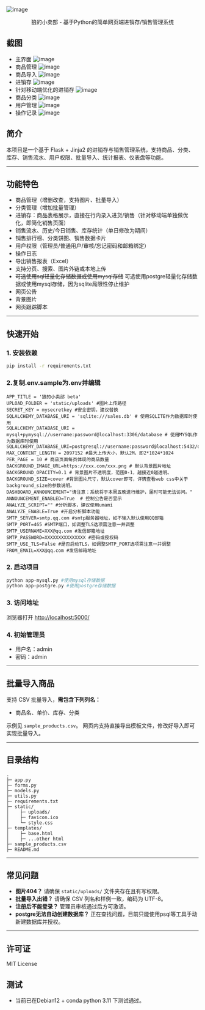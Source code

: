 ![image](https://github.com/tamakyi/simple-sales-system/blob/main/screenshot/wolf_sales.webp)
<p align="center"> 狼的小卖部 - 基于Python的简单网页端进销存/销售管理系统</p>

## 截图
 - 主界面
![image](https://github.com/tamakyi/simple-sales-system/blob/main/screenshot/dashboard.png)
 - 商品管理
![image](https://github.com/tamakyi/simple-sales-system/blob/main/screenshot/products.png)
 - 商品导入
![image](https://github.com/tamakyi/simple-sales-system/blob/main/screenshot/products-import.png)
 - 进销存
![image](https://github.com/tamakyi/simple-sales-system/blob/main/screenshot/sales.png)
 - 针对移动端优化的进销存
![image](https://github.com/tamakyi/simple-sales-system/blob/main/screenshot/sales-simple.png)
 - 商品分类
![image](https://github.com/tamakyi/simple-sales-system/blob/main/screenshot/categories.png)
 - 用户管理
![image](https://github.com/tamakyi/simple-sales-system/blob/main/screenshot/users.png)
 - 操作记录
![image](https://github.com/tamakyi/simple-sales-system/blob/main/screenshot/logs.png)



## 简介

本项目是一个基于 Flask + Jinja2 的进销存与销售管理系统，支持商品、分类、库存、销售流水、用户权限、批量导入、统计报表、仪表盘等功能。

---

## 功能特色

- 商品管理（增删改查，支持图片、批量导入）
- 分类管理（增加批量管理）
- 进销存：商品表格展示，直接在行内录入进货/销售（针对移动端单独做优化，即简化销售页面）
- 销售流水、历史/今日销售、库存统计（单日修改为期间）
- 销售排行榜、分类饼图、销售数据卡片
- 用户权限（管理员/普通用户/审核/忘记密码和邮箱绑定）
- 操作日志
- 导出销售报表（Excel）
- 支持分页、搜索、图片外链或本地上传
- ~~可选使用sql轻量化存储数据或使用mysql存储~~ 可选使用postgre轻量化存储数据或使用mysql存储，因为sqlite局限性停止维护
- 网页公告
- 背景图片
- 网页跟踪脚本
---

## 快速开始

### 1. 安装依赖

```sh
pip install -r requirements.txt
```

### 2.复制.env.sample为.env并编辑
```
APP_TITLE = '狼的小卖部 beta'
UPLOAD_FOLDER = 'static/uploads' #图片上传路径
SECRET_KEY = mysecretkey #安全密钥，建议替换
SQLALCHEMY_DATABASE_URI = 'sqlite:///sales.db' # 使用SQLITE作为数据库时使用
SQLALCHEMY_DATABASE_URI = mysql+pymysql://username:password@localhost:3306/database # 使用MYSQL作为数据库时使用
SQLALCHEMY_DATABASE_URI=postgresql://username:password@localhost:5432/database
MAX_CONTENT_LENGTH = 2097152 #最大上传大小，默认2M，即2*1024*1024
PER_PAGE = 10 # 商品页面每页体现的商品数量
BACKGROUND_IMAGE_URL=https://xxx.com/xxx.png # 默认背景图片地址
BACKGROUND_OPACITY=0.1 # 背景图片不透明度，范围0-1，越接近0越透明。
BACKGROUND_SIZE=cover #背景图片尺寸，默认cover即可，详情查看web css中关于background_size的参数说明。
DASHBOARD_ANNOUNCEMENT="请注意：系统将于本周五晚进行维护，届时可能无法访问。"
ANNOUNCEMENT_ENABLED=True  # 控制公告是否显示
ANALYZE_SCRIPT="" #分析脚本，建议使用umami
ANALYZE_ENABLE=True #开启分析脚本功能
SMTP_SERVER=smtp.qq.com #smtp服务器地址，如不输入默认使用QQ邮箱
SMTP_PORT=465 #SMTP端口，如调整TLS选项需注意一并调整
SMTP_USERNAME=XXX@qq.com #发信邮箱地址
SMTP_PASSWORD=XXXXXXXXXXXXXXX #密码或授权码
SMTP_USE_TLS=False #是否启动TLS，如调整SMTP_PORT选项需注意一并调整
FROM_EMAIL=XXX@qq.com #发信邮箱地址
```

### 2. 启动项目

```sh
python app-mysql.py #使用mysql存储数据
python app-postgre.py #使用postgre存储数据
```

### 3. 访问地址

浏览器打开 [http://localhost:5000/](http://localhost:5000/)

### 4. 初始管理员

- 用户名：admin
- 密码：admin

---

## 批量导入商品

支持 CSV 批量导入，**需包含下列列名：**

- 商品名、单价、库存、分类

示例见 `sample_products.csv`。
网页内支持直接导出模板文件，修改好导入即可实现批量导入。

---

## 目录结构

```
.
├─ app.py
├─ forms.py
├─ models.py
├─ utils.py
├─ requirements.txt
├─ static/
│    ├─ uploads/
│    ├─ favicon.ico
│    └─ style.css
├─ templates/
│    ├─ base.html
│    ├─ ...other html
├─ sample_products.csv
├─ README.md
```

---

## 常见问题

- **图片404？** 请确保 `static/uploads/` 文件夹存在且有写权限。
- **批量导入出错？** 请确保 CSV 列名和样例一致，编码为 UTF-8。
- **注册后不能登录？** 管理员审核通过后方可激活。
- **postgre无法自动创建数据库？** 正在查找问题，目前只能使用psql等工具手动新建数据库并授权。

---

## 许可证

MIT License

## 测试

 - 当前已在Debian12 + conda python 3.11 下测试通过。
